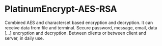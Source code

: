 # PlatinumEncrypt-AES-RSA
 Combined AES and characterset based encryption and decryption. It can receive data from file and terminal. Secure password, message, email, data [...] encryption and decryption. Between clients or between client and server, in daily use.

